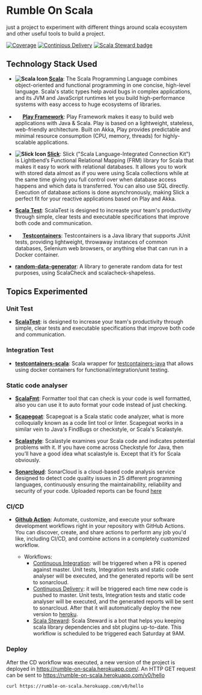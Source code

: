 Rumble On Scala
===============

just a project to experiment with different things around scala ecosystem and other useful tools to build a project.

[![Coverage](https://sonarcloud.io/api/project_badges/measure?project=gastonschabas_rumble-on-scala&metric=coverage)](https://sonarcloud.io/dashboard?id=gastonschabas_rumble-on-scala)
[![Continious Delivery](https://github.com/gastonschabas/rumble-on-scala/workflows/Continious%20Delivery/badge.svg)](https://github.com/gastonschabas/rumble-on-scala/actions?query=workflow%3A%22Continious+Delivery%22)
[![Scala Steward badge](https://img.shields.io/badge/Scala_Steward-helping-blue.svg?style=flat&logo=data:image/png;base64,iVBORw0KGgoAAAANSUhEUgAAAA4AAAAQCAMAAAARSr4IAAAAVFBMVEUAAACHjojlOy5NWlrKzcYRKjGFjIbp293YycuLa3pYY2LSqql4f3pCUFTgSjNodYRmcXUsPD/NTTbjRS+2jomhgnzNc223cGvZS0HaSD0XLjbaSjElhIr+AAAAAXRSTlMAQObYZgAAAHlJREFUCNdNyosOwyAIhWHAQS1Vt7a77/3fcxxdmv0xwmckutAR1nkm4ggbyEcg/wWmlGLDAA3oL50xi6fk5ffZ3E2E3QfZDCcCN2YtbEWZt+Drc6u6rlqv7Uk0LdKqqr5rk2UCRXOk0vmQKGfc94nOJyQjouF9H/wCc9gECEYfONoAAAAASUVORK5CYII=)](https://scala-steward.org)

## Technology Stack Used

- **![Scala Icon](https://www.scala-lang.org/resources/favicon-16x16.png) [Scala](https://www.scala-lang.org/)**: The
Scala Programming Language combines object-oriented and functional programming in one concise, high-level language.
Scala's static types help avoid bugs in complex applications, and its JVM and JavaScript runtimes let you build
high-performance systems with easy access to huge ecosystems of libraries.

- **<img src="https://www.playframework.com/favicon.ico" width="16" height="16" />
[Play Framework](https://www.playframework.com/)**: Play Framework makes it easy to build web applications with Java &
Scala. Play is based on a lightweight, stateless, web-friendly architecture. Built on Akka, Play provides predictable
and minimal resource consumption (CPU, memory, threads) for highly-scalable applications.

- **![Slick Icon](http://scala-slick.org/doc/3.3.3/favicon.ico) [Slick](https://scala-slick.org/)**: Slick ("Scala
Language-Integrated Connection Kit") is Lightbend’s Functional Relational Mapping (FRM) library for Scala that makes it
easy to work with relational databases. It allows you to work with stored data almost as if you were using Scala
collections while at the same time giving you full control over when database access happens and which data is
transferred. You can also use SQL directly. Execution of database actions is done asynchronously, making Slick a perfect
fit for your reactive applications based on Play and Akka.

- **[Scala Test](https://www.scalatest.org/)**: ScalaTest is designed to increaste your team's productivity through
simple, clear tests and executable specifications that improve both code and communication.

- **<img src="https://www.testcontainers.org/favicon.ico" width="16" height="16" />
[Testcontainers](https://www.testcontainers.org/)**: Testcontainers is a Java library that supports JUnit tests,
providing lightweight, throwaway instances of common databases, Selenium web browsers, or anything else that can run in
a Docker container.

- **[random-data-generator](https://github.com/DanielaSfregola/random-data-generator)**: A library to generate random
data for test purposes, using ScalaCheck and scalacheck-shapeless.

## Topics Experimented

### Unit Test
- **[ScalaTest](https://www.scalatest.org/user_guide)**: is designed to increase your team's productivity through
simple, clear tests and executable specifications that improve both code and communication.

### Integration Test
- **[testcontainers-scala](https://github.com/testcontainers/testcontainers-scala)**: Scala wrapper for [testcontainers-java](https://github.com/testcontainers/testcontainers-java) that allows using docker containers for functional/integration/unit testing.

### Static code analyser 
- **[ScalaFmt](https://scalameta.org/scalafmt/)**: Formatter tool that can check is your code is well formatted,
also you can use it to auto format your code instead of just checking.
  
- **[Scapegoat](https://github.com/sksamuel/scapegoat)**: Scapegoat is a Scala static code analyzer, what is more
colloquially known as a code lint tool or linter. Scapegoat works in a similar vein to Java's FindBugs or checkstyle,
or Scala's Scalastyle.

- **[Scalastyle](http://www.scalastyle.org/)**: Scalastyle examines your Scala code and indicates potential problems
with it. If you have come across Checkstyle for Java, then you’ll have a good idea what scalastyle is. Except that
it’s for Scala obviously.

- **[Sonarcloud](https://sonarcloud.io/documentation)**: SonarCloud is a cloud-based code analysis service designed to
detect code quality issues in 25 different programming languages, continuously ensuring the maintainability,
reliability and security of your code.
Uploaded reports can be found [here](https://sonarcloud.io/dashboard?id=gastonschabas_rumble-on-scala)

### CI/CD 
- **[Github Action](https://docs.github.com/en/actions)**: Automate, customize, and execute your software development
workflows right in your repository with GitHub Actions. You can discover, create, and share actions to perform any job
you'd like, including CI/CD, and combine actions in a completely customized workflow.

  - Workflows:
    - [Continuous Integration](.github/workflows/ci.yml): will be triggered when a PR is opened against master. Unit
    tests, Integration tests and static code analyser will be executed, and the generated reports will be sent to
    sonarcloud. 
    - [Continuous Delivery](.github/workflows/cd.yml): it will be triggered each time new code is pushed to master.
    Unit tests, Integration tests and static code analyser will be executed, and the generated reports will be sent to
    sonarcloud. After that it will automatically deploy the new version to [heroku](https://www.heroku.com/).
    - [Scala Steward](https://scala-steward.org): Scala Steward is a bot that helps you keeping scala library
    dependencies and sbt plugins up-to-date. This workflow is scheduled to be triggered each Saturday at 9AM. 

### Deploy
After the CD workflow was executed, a new version of the project is deployed in https://rumble-on-scala.herokuapp.com/.
An HTTP GET request can be sent to https://rumble-on-scala.herokuapp.com/v0/hello

```shell script
curl https://rumble-on-scala.herokuapp.com/v0/hello
``` 